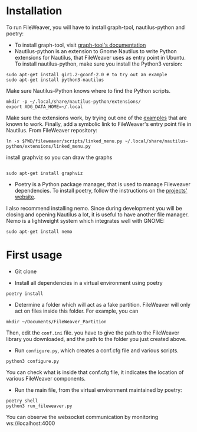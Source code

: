Installation
===============

To run FileWeaver, you will have to install graph-tool, nautilus-python and poetry:
* To install graph-tool, visit [graph-tool's documentation](https://git.skewed.de/count0/graph-tool/-/wikis/installation-instructions)
* Nautilus-python is an extension to Gnome Nautilus to write Python extensions for Nautilus, that FileWeaver uses as entry point in Ubuntu. To install nautilus-python, make sure you install the Python3 version:
```
sudo apt-get install gir1.2-gconf-2.0 # to try out an example
sudo apt-get install python3-nautilus
```
Make sure Nautilus-Python knows where to find the Python scripts.

```
mkdir -p ~/.local/share/nautilus-python/extensions/
export XDG_DATA_HOME=~/.local
```

Make sure the extensions work, by trying out one of the [examples](https://gitlab.gnome.org/GNOME/nautilus-python/-/tree/master/examples) that are known to work. Finally, add a symbolic link to FileWeaver's entry point file in Nautilus. From FileWeaver repository:

```
ln -s $PWD/fileweaver/scripts/linked_menu.py ~/.local/share/nautilus-python/extensions/linked_menu.py

```
install graphviz so you can draw the graphs
```

sudo apt-get install graphviz

```

* Poetry is a Python package manager, that is used to manage Fileweaver dependencies. To install poetry, follow the instructions on the [projects' website](https://python-poetry.org/docs/#installation).

I also recommend installing nemo. Since during development you will be closing and opening Nautilus a lot, it is useful to have another file manager. Nemo is a lightweight system which integrates well with GNOME:

```
sudo apt-get install nemo
```

First usage
===============

* Git clone

* Install all dependencies in a virtual environment using poetry

```
poetry install
```

* Determine a folder which will act as a fake partition. FileWeaver will only act on files inside this folder. For example, you can

```
mkdir ~/Documents/FileWeaver_Partition
```

Then, edit the ``conf.ini`` file. you have to give the path to the FileWeaver library you downloaded, and the path to the folder you just created above.

* Run ``configure.py``, which creates a conf.cfg file and various scripts. 

```
python3 configure.py
```

You can check what is inside that conf.cfg file, it indicates the location of various FileWeaver components.

* Run the main file, from the virtual environment maintained by poetry:

```
poetry shell
python3 run_fileweaver.py
```

You can observe the websocket communication by monitoring ws://localhost:4000



